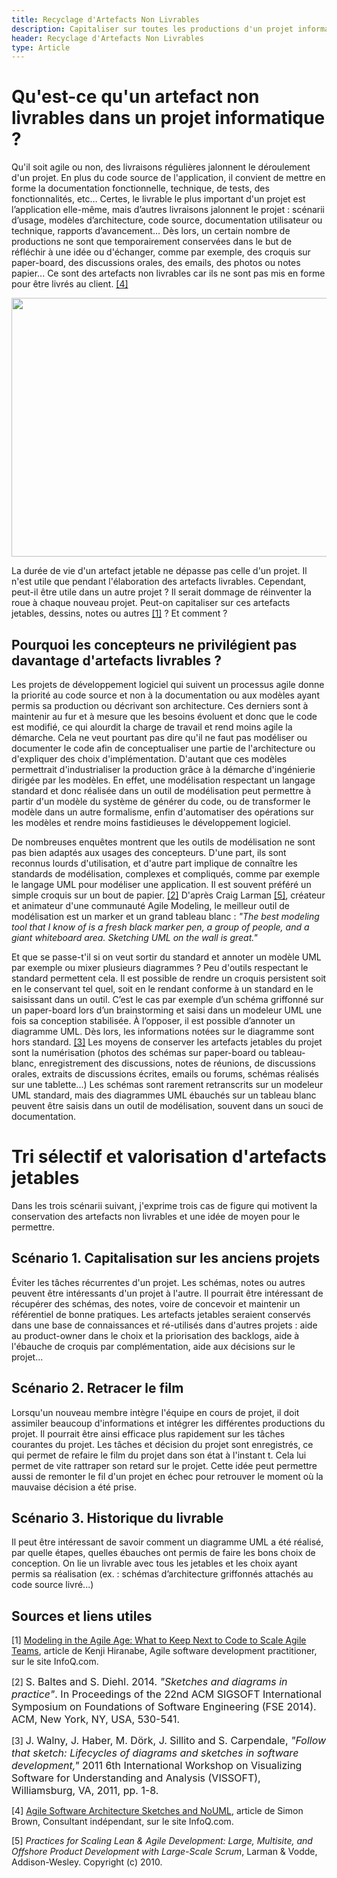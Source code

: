 ```yaml
---
title: Recyclage d'Artefacts Non Livrables
description: Capitaliser sur toutes les productions d'un projet informatique, y compris ce qu'on ne livre pas !
header: Recyclage d'Artefacts Non Livrables
type: Article
---
```


<h1>Qu'est-ce qu'un artefact non livrables dans un projet informatique ?</h1>
Qu'il soit agile ou non, des livraisons régulières jalonnent le déroulement d'un projet. En plus du code source de l'application, il convient de mettre en forme la documentation fonctionnelle, technique, de tests, des fonctionnalités, etc… Certes, le livrable le plus important d'un projet est l’application elle-même, mais d’autres livraisons jalonnent le projet : scénarii d’usage, modèles d’architecture, code source, documentation utilisateur ou technique, rapports d’avancement… Dès lors, un certain nombre de productions ne sont que temporairement conservées dans le but de réfléchir à une idée ou d'échanger, comme par exemple, des croquis sur paper-board, des discussions orales, des emails, des photos ou notes papier... Ce sont des artefacts non livrables car ils ne sont pas mis en forme pour être livrés au client. <a href="#refSB">[4]</a>

<a href="https://manurnx.wp.imt.fr/files/2017/03/livrablesjetables.jpg"><img class="alignnone size-full wp-image-137" src="https://manurnx.wp.imt.fr/files/2017/03/livrablesjetables.jpg" alt="" width="2048" height="414" /></a>

La durée de vie d'un artefact jetable ne dépasse pas celle d'un projet. Il n'est utile que pendant l'élaboration des artefacts livrables. Cependant, peut-il être utile dans un autre projet ? Il serait dommage de réinventer la roue à chaque nouveau projet. Peut-on capitaliser sur ces artefacts jetables, dessins, notes ou autres <a href="#refKH">[1]</a> ? Et comment ?

<!--more-->
<h2>Pourquoi les concepteurs ne privilégient pas davantage d'artefacts livrables ?</h2>
Les projets de développement logiciel qui suivent un processus agile donne la priorité au code source et non à la documentation ou aux modèles ayant permis sa production ou décrivant son architecture. Ces derniers sont à maintenir au fur et à mesure que les besoins évoluent et donc que le code est modifié, ce qui alourdit la charge de travail et rend moins agile la démarche. Cela ne veut pourtant pas dire qu'il ne faut pas modéliser ou documenter le code afin de conceptualiser une partie de l'architecture ou d'expliquer des choix d'implémentation. D'autant que ces modèles permettrait d'industrialiser la production grâce à la démarche d'ingénierie dirigée par les modèles. En effet, une modélisation respectant un langage standard et donc réalisée dans un outil de modélisation peut permettre à partir d'un modèle du système de générer du code, ou de transformer le modèle dans un autre formalisme, enfin d'automatiser des opérations sur les modèles et rendre moins fastidieuses le développement logiciel.

De nombreuses enquêtes montrent que les outils de modélisation ne sont pas bien adaptés aux usages des concepteurs. D'une part, ils sont reconnus lourds d'utilisation, et d'autre part implique de connaître les standards de modélisation, complexes et compliqués, comme par exemple le langage UML pour modéliser une application. Il est souvent préféré un simple croquis sur un bout de papier. <a href="#refBD">[2]</a> D'après Craig Larman <a href="#refLV">[5]</a>, créateur et animateur d'une communauté Agile Modeling, le meilleur outil de modélisation est un marker et un grand tableau blanc : <i>"The best modeling tool that I know of is a fresh black marker pen, a group of people, and a giant whiteboard area. Sketching UML on the wall is great."</i>

Et que se passe-t'il si on veut sortir du standard et annoter un modèle UML par exemple ou mixer plusieurs diagrammes ? Peu d'outils respectant le standard permettent cela. Il est possible de rendre un croquis persistent soit en le conservant tel quel, soit en le rendant conforme à un standard en le saisissant dans un outil. C’est le cas par exemple d’un schéma griffonné sur un paper-board lors d’un brainstorming et saisi dans un modeleur UML une fois sa conception stabilisée. À l’opposer, il est possible d’annoter un diagramme UML. Dès lors, les informations notées sur le diagramme sont hors standard. <a href="#refWHD">[3]</a>
Les moyens de conserver les artefacts jetables du projet sont la numérisation (photos des schémas sur paper-board ou tableau-blanc, enregistrement des discussions, notes de réunions, de discussions orales, extraits de discussions écrites, emails ou forums, schémas réalisés sur une tablette...)
Les schémas sont rarement retranscrits sur un modeleur UML standard, mais des diagrammes UML ébauchés sur un tableau blanc peuvent être saisis dans un outil de modélisation, souvent dans un souci de documentation.
<h1>Tri sélectif et valorisation d'artefacts jetables</h1>
Dans les trois scénarii suivant, j'exprime trois cas de figure qui motivent la conservation des artefacts non livrables et une idée de moyen pour le permettre.
<h2>Scénario 1. Capitalisation sur les anciens projets</h2>
Éviter les tâches récurrentes d'un projet. Les schémas, notes ou autres peuvent être intéressants d'un projet à l'autre. Il pourrait être intéressant de récupérer des schémas, des notes, voire de concevoir et maintenir un référentiel de bonne pratiques. Les artefacts jetables seraient conservés dans une base de connaissances et ré-utilisés dans d'autres projets : aide au product-owner dans le choix et la priorisation des backlogs, aide à l'ébauche de croquis par complémentation, aide aux décisions sur le projet...
<h2>Scénario 2. Retracer le film</h2>
Lorsqu'un nouveau membre intègre l'équipe en cours de projet, il doit assimiler beaucoup d'informations et intégrer les différentes productions du projet. Il pourrait être ainsi efficace plus rapidement sur les tâches courantes du projet. Les tâches et décision du projet sont enregistrés, ce qui permet de refaire le film du projet dans son état à l'instant t. Cela lui permet de vite rattraper son retard sur le projet. Cette idée peut permettre aussi de remonter le fil d'un projet en échec pour retrouver le moment où la mauvaise décision a été prise.
<h2>Scénario 3. Historique du livrable</h2>
Il peut être intéressant de savoir comment un diagramme UML a été réalisé, par quelle étapes, quelles ébauches ont permis de faire les bons choix de conception. On lie un livrable avec tous les jetables et les choix ayant permis sa réalisation (ex. : schémas d’architecture griffonnés attachés au code source livré...)
<h2 id="3a2c" class="graf graf--p graf-after--figure">Sources et liens utiles</h2>
[1] <a name="refKH"></a><a href="http://www.infoq.com/articles/kenji-modeling-agile" target="_blank">Modeling in the Agile Age: What to Keep Next to Code to Scale Agile Teams</a>, article de Kenji Hiranabe, Agile software development practitioner, sur le site InfoQ.com.

[2] <a name="refBD"></a><span style="font-size: 1rem;">S. Baltes and S. Diehl. 2014. <em>"Sketches and diagrams in practice"</em>. In Proceedings of the 22nd ACM SIGSOFT International Symposium on Foundations of Software Engineering (FSE 2014). ACM, New York, NY, USA, 530-541.</span>

[3] <a name="refWHD"></a><span style="font-size: 1rem;">J. Walny, J. Haber, M. Dörk, J. Sillito and S. Carpendale,</span><em style="font-size: 1rem;"> "Follow that sketch: Lifecycles of diagrams and sketches in software development,"</em><span style="font-size: 1rem;"> 2011 6th International Workshop on Visualizing Software for Understanding and Analysis (VISSOFT), Williamsburg, VA, 2011, pp. 1-8.</span>

[4] <a name="refSB"></a><a href="https://www.infoq.com/articles/agile-software-architecture-sketches-NoUML">Agile Software Architecture Sketches and NoUML</a>, article de Simon Brown, Consultant indépendant, sur le site InfoQ.com.

[5] <a name="refLV"></a><i>Practices for Scaling Lean &amp; Agile Development: Large, Multisite, and Offshore Product Development with Large-Scale Scrum</i>, Larman &amp; Vodde, Addison-Wesley. Copyright (c) 2010.
